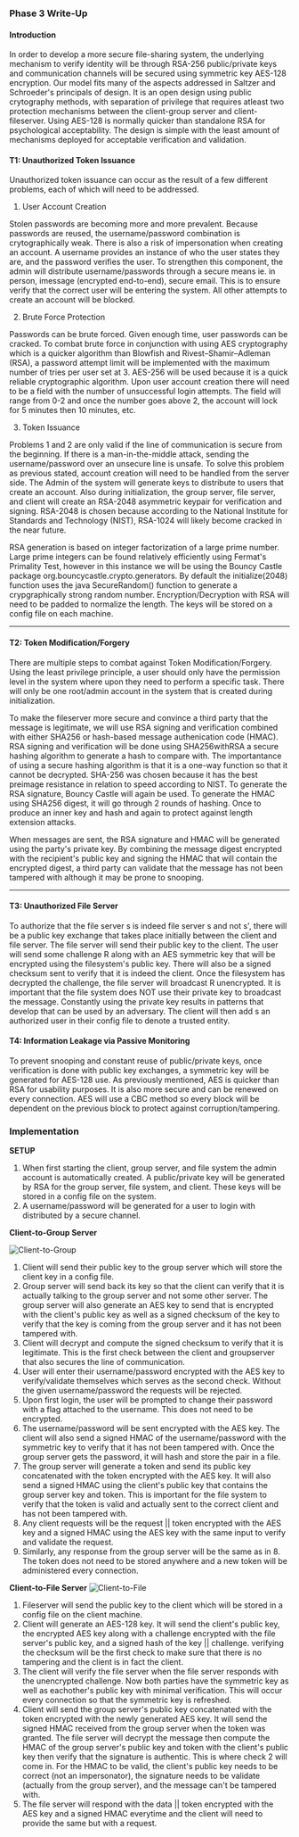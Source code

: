 ### Phase 3 Write-Up

#### Introduction

In order to develop a more secure file-sharing system, the underlying mechanism to verify identity will be through RSA-256 public/private keys and communication channels will be secured using symmetric key AES-128 encryption. Our model fits many of the aspects addressed in Saltzer and Schroeder's principals of design. It is an open design using public crytography methods, with separation of privilege that requires atleast two protection mechanisms between the client-group server and client-fileserver. Using AES-128 is normally quicker than standalone RSA for psychological acceptability. The design is simple with the least amount of mechanisms deployed for acceptable verification and validation.

#### T1: Unauthorized Token Issuance

Unauthorized token issuance can occur as the result of a few different problems, each of which will need to be addressed. 

1.	User Account Creation

Stolen passwords are becoming more and more prevalent. Because passwords are reused, the username/password combination is crytographically weak. There is also a risk of impersonation when creating an account. A username provides an instance of who the user states they are, and the password verifies the user. To strengthen this component, the admin will distribute username/passwords through a secure means ie. in person, imessage (encrypted end-to-end), secure email. This is to ensure verify that the correct user will be entering the system. All other attempts to create an account will be blocked.

2.	Brute Force Protection

Passwords can be brute forced. Given enough time, user passwords can be cracked. To combat brute force in conjunction with using AES cryptography which is a quicker algorithm than Blowfish and Rivest–Shamir–Adleman (RSA), a password attempt limit will be implemented with the maximum number of tries per user set at 3. AES-256 will be used because it is a quick reliable cryptographic algorithm. Upon user account creation there will need to be a field with the number of unsuccessful login attempts. The field will range from 0-2 and once the number goes above 2, the account will lock for 5 minutes then 10 minutes, etc.

3.	Token Issuance

Problems 1 and 2 are only valid if the line of communication is secure from the beginning. If there is a man-in-the-middle attack, sending the username/password over an unsecure line is unsafe. To solve this problem as previous stated, account creation will need to be handled from the server side. The Admin of the system will generate keys to distribute to users that create an account. Also during initialization, the group server, file server, and client will create an RSA-2048 asymmetric keypair for verification and signing. RSA-2048 is chosen because according to the National Institute for Standards and Technology (NIST), RSA-1024 will likely become cracked in the near future. 

RSA generation is based on integer factorization of a large prime number. Large prime integers can be found relatively efficiently using Fermat's Primality Test, however in this instance we will be using the Bouncy Castle package org.bouncycastle.crypto.generators. By default the initialize(2048) function uses the java SecureRandom() function to generate a crypgraphically strong random number. Encryption/Decryption with RSA will need to be padded to normalize the length. The keys will be stored on a config file on each machine.

** **

#### T2: Token Modification/Forgery

There are multiple steps to combat against Token Modification/Forgery. Using the least privilege principle, a user should only have the permission level in the system where upon they need to perform a specific task. There will only be one root/admin account in the system that is created during initialization. 

To make the fileserver more secure and convince a third party that the message is legitimate, we will use RSA signing and verification combined with either SHA256 or hash-based message authenication code (HMAC). RSA signing and verification will be done using SHA256withRSA a secure hashing algorithm to generate a hash to compare with. The importantance of using a secure hashing algorithm is that it is a one-way function so that it cannot be decrypted. SHA-256 was chosen because it has the best preimage resistance in relation to speed according to NIST. To generate the RSA signature, Bouncy Castle will again be used. To generate the HMAC using SHA256 digest, it will go through 2 rounds of hashing. Once to produce an inner key and hash and again to protect against length extension attacks.

When messages are sent, the RSA signature and HMAC will be generated using the party's private key. By combining the message digest encrypted with the recipient's public key and signing the HMAC that will contain the encrypted digest, a third party can validate that the message has not been tampered with although it may be prone to snooping.

** **

#### T3: Unauthorized File Server

To authorize that the file server s is indeed file server s and not s', there will be a public key exchange that takes place initially between the client and file server. The file server will send their public key to the client. The user will send some challenge R along with an AES symmetric key that will be encrypted using the filesystem's public key. There will also be a signed checksum sent to verify that it is indeed the client. Once the filesystem has decrypted the challenge, the file server will broadcast R unencrypted. It is important that the file system does NOT use their private key to broadcast the message. Constantly using the private key results in patterns that develop that can be used by an adversary. The client will then add s an authorized user in their config file to denote a trusted entity. 

#### T4: Information Leakage via Passive Monitoring

To prevent snooping and constant reuse of public/private keys, once verification is done with public key exchanges, a symmetric key will be generated for AES-128 use. As previously mentioned, AES is quicker than RSA for usability purposes. It is also more secure and can be renewed on every connection. AES will use a CBC method so every block will be dependent on the previous block to protect against corruption/tampering.

### Implementation

**SETUP**
1. When first starting the client, group server, and file system the admin account is automatically created. A public/private key will be generated by RSA for the group server, file system, and client. These keys will be stored in a config file on the system.
2. A username/password will be generated for a user to login with distributed by a secure channel.

**Client-to-Group Server**

![Client-to-Group](https://github.com/pyy2/cs1653-2019su-kmd127-pyy2-stm107/blob/master/reports/images/client-groupserver.png)

1.	Client will send their public key to the group server which will store the client key in a config file.
2.  Group server will send back its key so that the client can verify that it is actually talking to the group server and not some other server. The group server will also generate an AES key to send that is encrypted with the client's public key as well as a signed checksum of the key to verify that the key is coming from the group server and it has not been tampered with.
3.  Client will decrypt and compute the signed checksum to verify that it is legitimate. This is the first check between the client and groupserver that also secures the line of communication.
4.  User will enter their username/password encrypted with the AES key to verify/validate themselves which serves as the second check. Without the given username/password the requests will be rejected.
5.  Upon first login, the user will be prompted to change their password with a flag attached to the username. This does not need to be encrypted.
6.  The username/password will be sent encrypted with the AES key. The client will also send a signed HMAC of the username/password with the symmetric key to verify that it has not been tampered with. Once the group server gets the password, it will hash and store the pair in a file.
7.  The group server will generate a token and send its public key concatenated with the token encrypted with the AES key. It will also send a signed HMAC using the client's public key that contains the group server key and token. This is important for the file system to verify that the token is valid and actually sent to the correct client and has not been tampered with.
8.  Any client requests will be the request || token encrypted with the AES key and a signed HMAC using the AES key with the same input to verify and validate the request.
9.  Similarly, any response from the group server will be the same as in 8. The token does not need to be stored anywhere and a new token will be administered every connection.


**Client-to-File Server**
![Client-to-File](https://github.com/pyy2/cs1653-2019su-kmd127-pyy2-stm107/blob/master/reports/images/client-fileserver.png)

1.	Fileserver will send the public key to the client which will be stored in a config file on the client machine.
2.  Client will generate an AES-128 key. It will send the client's public key, the encrypted AES key along with a challenge encrypted with the file server's public key, and a signed hash of the key || challenge. verifying the checksum will be the first check to make sure that there is no tampering and the client is in fact the client.
3.  The client will verify the file server when the file server responds with the unencrypted challenge. Now both parties have the symmetric key as well as eachother's public key with minimal verification. This will occur every connection so that the symmetric key is refreshed.
4. Client will send the group server's public key concatenated with the token encrypted with the newly generated AES key. It will send the signed HMAC received from the group server when the token was granted. The file server will decrypt the message then compute the HMAC of the group server's public key and token with the client's public key then verify that the signature is authentic. This is where check 2 will come in. For the HMAC to be valid, the client's public key needs to be correct (not an impersonator), the signature needs to be validate (actually from the group server), and the message can't be tampered with.
5. The file server will respond with the data || token encrypted with the AES key and a signed HMAC everytime and the client will need to provide the same but with a request.
